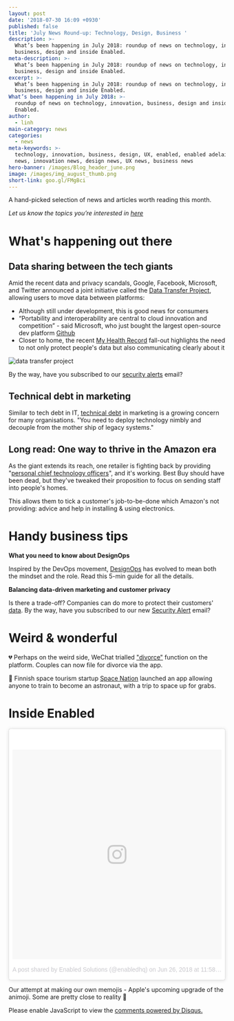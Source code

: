 ```yaml
---
layout: post
date: '2018-07-30 16:09 +0930'
published: false
title: 'July News Round-up: Technology, Design, Business '
description: >-
  What’s been happening in July 2018: roundup of news on technology, innovation,
  business, design and inside Enabled.
meta-description: >-
  What’s been happening in July 2018: roundup of news on technology, innovation,
  business, design and inside Enabled.
excerpt: >-
  What’s been happening in July 2018: roundup of news on technology, innovation,
  business, design and inside Enabled.
What’s been happening in July 2018: >-
  roundup of news on technology, innovation, business, design and inside
  Enabled.
author:
  - linh
main-category: news
categories:
  - news
meta-keywords: >-
  technology, innovation, business, design, UX, enabled, enabled adelaide, tech
  news, innovation news, design news, UX news, business news
hero-banner: /images/Blog_header_june.png
image: /images/img_august_thumb.png
short-link: goo.gl/FMgBci
---
```

A hand-picked selection of news and articles worth reading this month.

_Let us know the topics you’re interested in [here](https://enabled1.typeform.com/to/YcdNts)_

# What's happening out there

## Data sharing between the tech giants 

Amid the recent data and privacy scandals, Google, Facebook, Microsoft, and Twitter announced a joint initiative called the [Data Transfer Project](https://www.theverge.com/2018/7/20/17589246/data-transfer-project-google-facebook-microsoft-twitter), allowing users to move data between platforms: 

- Although still under development, this is good news for consumers
- “Portability and interoperability are central to cloud innovation and competition” - said Microsoft, who just bought the largest open-source dev platform [Github](https://blogs.microsoft.com/blog/2018/06/04/microsoft-github-empowering-developers/) 
- Closer to home, the recent [My Health Record](http://www.abc.net.au/news/2018-07-24/digital-health-agency-changes-my-health-record-app-contracts/10026644) fall-out highlights the need to not only protect people's data but also communicating clearly about it


![data transfer project]({{site.baseurl}}/images/img_july_datasharing.png)

By the way, have you subscribed to our [security alerts](http://eepurl.com/dvIgzr) email?

## Technical debt in marketing 

Similar to tech debt in IT, [technical debt](https://contentmarketinginstitute.com/2018/07/tech-bankrupting-marketing/) in marketing is a growing concern for many organisations. "You need to deploy technology nimbly and decouple from the mother ship of legacy systems."

## Long read: One way to thrive in the Amazon era

As the giant extends its reach, one retailer is fighting back by providing "[personal chief technology officers](https://www.bloomberg.com/news/features/2018-07-19/best-buy-should-be-dead-but-it-s-thriving-in-the-age-of-amazon)", and it's working. Best Buy should have been dead, but they've tweaked their proposition to focus on sending staff into people's homes.

This allows them to tick a customer's job-to-be-done which Amazon's not providing: advice and help in installing & using electronics. 

# Handy business tips

**What you need to know about DesignOps**

Inspired by the DevOps movement, [DesignOps](https://uxdesign.cc/designops-the-questions-youre-probably-asking-yourself-now-fdac491bfe4f) has evolved to mean both the mindset and the role. Read this 5-min guide for all the details. 

**Balancing data-driven marketing and customer privacy**

Is there a trade-off? Companies can do more to protect their customers' [data](https://hbr.org/2018/06/protecting-customers-privacy-requires-more-than-anonymizing-their-data). By the way, have you subscribed to our new [Security Alert](http://eepurl.com/dvIgzr) email?

# Weird & wonderful

💔 Perhaps on the weird side, WeChat trialled ["divorce"](https://www.businessinsider.com.au/wechat-messaging-app-launches-divorce-feature-in-china-2018-5?r=US&IR=T) function on the platform. Couples can now file for divorce via the app.  

🚀 Finnish space tourism startup [Space Nation](https://www.digitaltrends.com/mobile/app-attack-space-nation-navigator/) launched an app allowing anyone to train to become an astronaut, with a trip to space up for grabs. 

# Inside Enabled

<blockquote class="instagram-media" data-instgrm-permalink="https://www.instagram.com/p/BkhNbcqBaGi/" data-instgrm-version="8" style=" background:#FFF; border:0; border-radius:3px; box-shadow:0 0 1px 0 rgba(0,0,0,0.5),0 1px 10px 0 rgba(0,0,0,0.15); margin: 1px; max-width:658px; padding:0; width:99.375%; width:-webkit-calc(100% - 2px); width:calc(100% - 2px);"><div style="padding:8px;"> <div style=" background:#F8F8F8; line-height:0; margin-top:40px; padding:50% 0; text-align:center; width:100%;"> <div style=" background:url(data:image/png;base64,iVBORw0KGgoAAAANSUhEUgAAACwAAAAsCAMAAAApWqozAAAABGdBTUEAALGPC/xhBQAAAAFzUkdCAK7OHOkAAAAMUExURczMzPf399fX1+bm5mzY9AMAAADiSURBVDjLvZXbEsMgCES5/P8/t9FuRVCRmU73JWlzosgSIIZURCjo/ad+EQJJB4Hv8BFt+IDpQoCx1wjOSBFhh2XssxEIYn3ulI/6MNReE07UIWJEv8UEOWDS88LY97kqyTliJKKtuYBbruAyVh5wOHiXmpi5we58Ek028czwyuQdLKPG1Bkb4NnM+VeAnfHqn1k4+GPT6uGQcvu2h2OVuIf/gWUFyy8OWEpdyZSa3aVCqpVoVvzZZ2VTnn2wU8qzVjDDetO90GSy9mVLqtgYSy231MxrY6I2gGqjrTY0L8fxCxfCBbhWrsYYAAAAAElFTkSuQmCC); display:block; height:44px; margin:0 auto -44px; position:relative; top:-22px; width:44px;"></div></div><p style=" color:#c9c8cd; font-family:Arial,sans-serif; font-size:14px; line-height:17px; margin-bottom:0; margin-top:8px; overflow:hidden; padding:8px 0 7px; text-align:center; text-overflow:ellipsis; white-space:nowrap;"><a href="https://www.instagram.com/p/BkhNbcqBaGi/" style=" color:#c9c8cd; font-family:Arial,sans-serif; font-size:14px; font-style:normal; font-weight:normal; line-height:17px; text-decoration:none;" target="_blank">A post shared by Enabled Solutions (@enabledhq)</a> on <time style=" font-family:Arial,sans-serif; font-size:14px; line-height:17px;" datetime="2018-06-27T06:58:43+00:00">Jun 26, 2018 at 11:58pm PDT</time></p></div></blockquote> <script async defer src="//www.instagram.com/embed.js"></script>

Our attempt at making our own memojis - Apple's upcoming upgrade of the animoji. Some are pretty close to reality 🤗

<div id="disqus_thread"></div>
<script>

/**
*  RECOMMENDED CONFIGURATION VARIABLES: EDIT AND UNCOMMENT THE SECTION BELOW TO INSERT DYNAMIC VALUES FROM YOUR PLATFORM OR CMS.
*  LEARN WHY DEFINING THESE VARIABLES IS IMPORTANT: https://disqus.com/admin/universalcode/#configuration-variables*/
/*
var disqus_config = function () {
this.page.url = PAGE_URL;  // Replace PAGE_URL with your page's canonical URL variable
this.page.identifier = PAGE_IDENTIFIER; // Replace PAGE_IDENTIFIER with your page's unique identifier variable
};
*/
(function() { // DON'T EDIT BELOW THIS LINE
var d = document, s = d.createElement('script');
s.src = 'https://enabledhq.disqus.com/embed.js';
s.setAttribute('data-timestamp', +new Date());
(d.head || d.body).appendChild(s);
})();
</script>
<noscript>Please enable JavaScript to view the <a href="https://disqus.com/?ref_noscript">comments powered by Disqus.</a></noscript>

